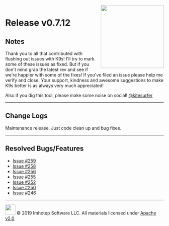 <img src="https://raw.githubusercontent.com/Ya-hwon/k9s/master/assets/k9s_small.png" align="right" width="200" height="auto"/>

# Release v0.7.12

## Notes

Thank you to all that contributed with flushing out issues with K9s! I'll try to mark some of these issues as fixed. But if you don't mind grab the latest rev and see if we're happier with some of the fixes! If you've filed an issue please help me verify and close. Your support, kindness and awesome suggestions to make K9s better is as always very much appreciated!

Also if you dig this tool, please make some noise on social! [@kitesurfer](https://twitter.com/kitesurfer)

---

## Change Logs

Maintenance release. Just code clean up and bug fixes.

---

## Resolved Bugs/Features

+ [Issue #259](https://github.com/Ya-hwon/k9s/issues/259)
+ [Issue #258](https://github.com/Ya-hwon/k9s/issues/258)
+ [Issue #256](https://github.com/Ya-hwon/k9s/issues/256)
+ [Issue #255](https://github.com/Ya-hwon/k9s/issues/255)
+ [Issue #252](https://github.com/Ya-hwon/k9s/issues/252)
+ [Issue #250](https://github.com/Ya-hwon/k9s/issues/250)
+ [Issue #246](https://github.com/Ya-hwon/k9s/issues/246)

---

<img src="https://raw.githubusercontent.com/Ya-hwon/k9s/master/assets/imhotep_logo.png" width="32" height="auto"/> © 2019 Imhotep Software LLC. All materials licensed under [Apache v2.0](http://www.apache.org/licenses/LICENSE-2.0)
